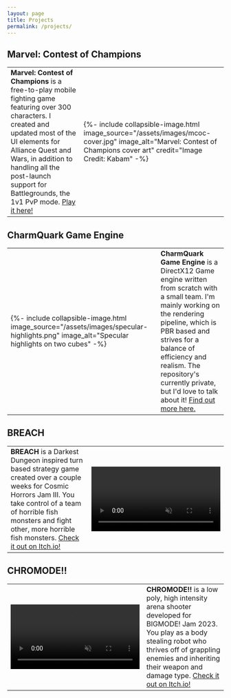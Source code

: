 ```yaml
---
layout: page
title: Projects
permalink: /projects/
---
```

## Marvel: Contest of Champions
<table class="showcase-table"><tr><td><strong>Marvel: Contest of Champions</strong> is a free-to-play mobile fighting game featuring over 300 characters. I created and updated most of the UI elements for Alliance Quest and Wars, in addition to handling all the post-launch support for Battlegrounds, the 1v1 PvP mode. <a href="https://playcontestofchampions.com/" target="_blank" rel="noreferrer noopener">Play it here!</a></td><td> {%- include collapsible-image.html image_source="/assets/images/mcoc-cover.jpg" image_alt="Marvel: Contest of Champions cover art" credit="Image Credit: Kabam" -%} </td></tr></table>

## CharmQuark Game Engine
<table class="showcase-table"><tr><td> {%- include collapsible-image.html image_source="/assets/images/specular-highlights.png" image_alt="Specular highlights on two cubes" -%} </td><td><strong>CharmQuark Game Engine</strong> is a DirectX12 Game engine written from scratch with a small team. I'm mainly working on the rendering pipeline, which is PBR based and strives for a balance of efficiency and realism. The repository's currently private, but I'd love to talk about it! <a href="">Find out more here.</a></td></tr></table>

## <span class="breach-title">BREACH</span>
<table class="showcase-table"><tr><td><strong><span class="breach-title">BREACH</span></strong> is a Darkest Dungeon inspired turn based strategy game created over a couple weeks for Cosmic Horrors Jam III. You take control of a team of horrible fish monsters and fight other, more horrible fish monsters. <a href="https://nitro-pan.itch.io/breach" target="_blank" rel="noreferrer noopener">Check it out on Itch.io!</a></td><td> <video src="/assets/videos/BREACH-showcase.mp4" autoplay muted loop>Your browser does not support video</video> </td></tr></table>

## <span class="chromode-title-red">CH</span><span class="chromode-title-green">RO</span><span class="chromode-title-blue">MO</span><span class="chromode-title-red">DE</span><span class="chromode-title-green">!!</span>
<table class="showcase-table"><tr><td> <video src="/assets/videos/CHROMODE-showcase.mp4" autoplay muted loop>Your browser does not support video</video></td><td><strong><span class="chromode-title-red">CH</span><span class="chromode-title-green">RO</span><span class="chromode-title-blue">MO</span><span class="chromode-title-red">DE</span><span class="chromode-title-green">!!</span></strong> is a low poly, high intensity arena shooter developed for BIGMODE! Jam 2023. You play as a body stealing robot who thrives off of grappling enemies and inheriting their weapon and damage type. <a href="https://joshuakrauchi.itch.io/chromode" target="_blank" rel="noreferrer noopener">Check it out on Itch.io!</a></td></tr></table>